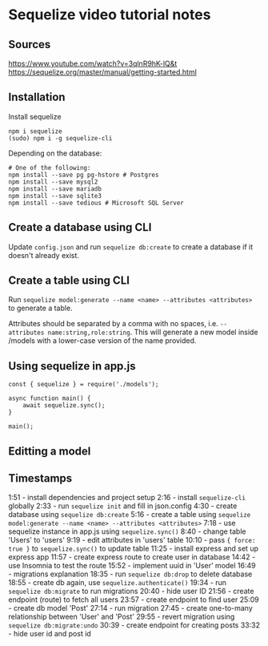 # Sequelize video tutorial notes

## Sources

https://www.youtube.com/watch?v=3qlnR9hK-lQ&t
https://sequelize.org/master/manual/getting-started.html

## Installation

Install sequelize

```
npm i sequelize
(sudo) npm i -g sequelize-cli
```

Depending on the database:

```
# One of the following:
npm install --save pg pg-hstore # Postgres
npm install --save mysql2
npm install --save mariadb
npm install --save sqlite3
npm install --save tedious # Microsoft SQL Server
```

## Create a database using CLI

Update `config.json` and run `sequelize db:create` to create a database if it doesn't already exist.

## Create a table using CLI

Run `sequelize model:generate --name <name> --attributes <attributes>` to generate a table.

Attributes should be separated by a comma with no spaces, i.e. `--attributes name:string,role:string`. This will generate a new model inside /models with a lower-case version of the name provided.

## Using sequelize in app.js

```
const { sequelize } = require('./models');

async function main() {
    await sequelize.sync();
}

main();
```

## Editting a model

## Timestamps

1:51 - install dependencies and project setup
2:16 - install `sequelize-cli` globally
2:33 - run `sequelize init` and fill in json.config
4:30 - create database using `sequelize db:create`
5:16 - create a table using `sequelize model:generate --name <name> --attributes <attributes>`
7:18 - use sequelize instance in app.js using `sequelize.sync()`
8:40 - change table 'Users' to 'users'
9:19 - edit attributes in 'users' table
10:10 - pass `{ force: true }` to `sequelize.sync()` to update table
11:25 - install express and set up express app
11:57 - create express route to create user in database
14:42 - use Insomnia to test the route
15:52 - implement uuid in 'User' model
16:49 - migrations explanation
18:35 - run `sequelize db:drop` to delete database
18:55 - create db again, use `sequelize.authenticate()`
19:34 - run `sequelize db:migrate` to run migrations
20:40 - hide user ID
21:56 - create endpoint (route) to fetch all users
23:57 - create endpoint to find user
25:09 - create db model 'Post'
27:14 - run migration
27:45 - create one-to-many relationship between 'User' and 'Post'
29:55 - revert migration using `sequelize db:migrate:undo`
30:39 - create endpoint for creating posts
33:32 - hide user id and post id
